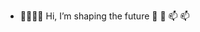 - 👋🌱🌱🌱 Hi, I’m shaping the future  👀 💞️ 📫 📫 

<!---
noban64/noban64 is a ✨ special ✨ repository because its `README.md` (this file) appears on your GitHub profile.
You can click the Preview link to take a look at your changes.
--->
